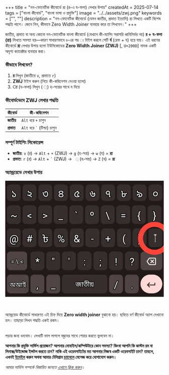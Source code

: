 +++
title = "নন-ফোনেটিক কীবোর্ডে র‍্য (র-এ য-ফলা) লেখার উপায়"
createdAt = 2025-07-14
tags = ["বাংলা কীবোর্ড", "বাংলা ভাষা ও প্রযুক্তি"]
image = "../../assets/zwj.png"
keywords = ["", ""]
description = "নন-ফোনেটিক কীবোর্ডে (যেমন জাতীয়, প্রভাত ইত্যাদি) র‍্য লিখতে একটি বিশেষ পদ্ধতি লাগে। জেনে নিন, কীভাবে Zero Width Joiner ব্যবহার করে তা লিখবেন।"
+++

জাতীয়, প্রভাত বা অন্য কোনো নন-ফোনেটিক বাংলা কীবোর্ডে (যেখানে কী-ম্যাপিং সরাসরি ধ্বনিনির্ভর নয়) **র + য-ফলা (র‍্য)** লিখতে সমস্যা হয়—কারণ সাধারণভাবে `র`-এর পর `্য` টাইপ করলে সেটি **র্য** (রেফ + য) হয়ে যায়। এই ধরনের কীবোর্ডে **র‍্য** লেখার উপায় হলো ইউনিকোডের **Zero Width Joiner (ZWJ)** [`‍`, `U+200D`] নামক একটি অদৃশ্য ক্যারেক্টার ব্যবহার করা।

### কীভাবে লিখবেন?

1. **র** লিখুন (জাতীয়ে `v`, প্রভাতে `r`)
2. **ZWJ** টাইপ করুন (নিচে কী-কম্বিনেশন দেওয়া হলো)
3. **্য** (য-ফলা) লিখুন ( ্) হ-সন্তের সাথে য দিয়ে

### কীবোর্ডভেদে ZWJ লেখার পদ্ধতি

| কীবোর্ড     | কী-কম্বিনেশন                           |
| ----------- | -------------------------------------- |
| **জাতীয়**   | `Alt` ধরে `+` চাপুন                    |
| **প্রভাত**  | `Alt` ধরে <code>`</code> (টিল্ডা) চাপুন |

### সম্পূর্ণ টাইপিং সিকোয়েন্স

- **জাতীয়**: `v` (র) → `Alt` + `+` (ZWJ) → `g` (হ-সন্ত) → `w` (য) = **র‍্য**
- **প্রভাত**: `r` (র) → `Alt` + <code>\`</code> (ZWJ) → ` ্` (হ-সন্ত) → `Z` (য) = **র‍্য**

### অ্যান্ড্রয়েডে লেখার উপায়

![বর্ণ কীবোর্ডে Zero WIdth Joiner](../../assets/borno-zwj.jpg)

<br>

অ্যান্ড্রয়েড কীবোর্ডে সাধারণত এই চিহ্ন দিয়ে **Zero width joiner** বুঝানো হয়। ছবিতে বর্ণ কীবোর্ড অ্যাপ দেখানো হল। তাছাড়া লিখন পদ্ধতি একই রকম।

<br>
পড়ার জন্য ধন্যবাদ। লেখাটি ভাল লাগলে বন্ধুদের সাথে শেয়ার করতে ভুলবেন না।

**আপনার কি প্রযুক্তি সার্ভিস প্রয়োজন? আপনার মোবাইল/কম্পিউটারে কোন সমস্যা? কিংবা আপনি কি কাস্টম রম বা লিনাক্স/উইন্ডোজ ইন্সটল করতে চান? নাকি এই ওয়েবসাইটের মত আপনার নিজস্ব একটি ওয়েবসাইট চান? তাহলে, এখনই [ইমেইল](mailto:khalidershell.duarg@slmail.me) করুন অথবা আমার টেলিগ্রাম [চ্যানেলে](https://t.me/khalidershell) মেসেজ করে যোগাযোগ করুন।**

*আমার সার্ভিস সম্পর্কে বিস্তারিত জানতে [এখানে ক্লিক করুন](https://blog.khalidrafi.me/bn/services)।*
